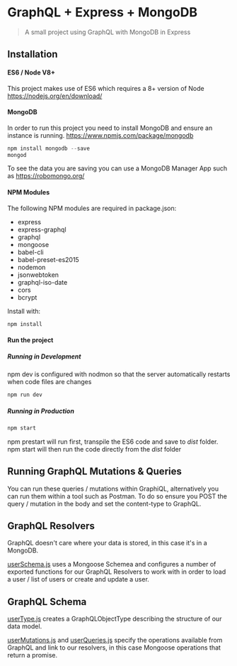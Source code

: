# GraphQL + Express + MongoDB

> A small project using GraphQL with MongoDB in Express

## Installation

#### ES6 / Node V8+
This project makes use of ES6 which requires a 8+ version of Node https://nodejs.org/en/download/

#### MongoDB
In order to run this project you need to install MongoDB and ensure an instance is running.
https://www.npmjs.com/package/mongodb

```js
npm install mongodb --save
mongod
```

To see the data you are saving you can use a MongoDB Manager App such as https://robomongo.org/

#### NPM Modules
The following NPM modules are required in package.json:

* express
* express-graphql
* graphql
* mongoose
* babel-cli
* babel-preset-es2015
* nodemon
* jsonwebtoken
* graphql-iso-date
* cors
* bcrypt

Install with:

```js
npm install
```

#### Run the project

##### Running in Development
npm dev is configured with nodmon so that the server automatically restarts when code files are changes
```js
npm run dev
```

##### Running in Production
```js
npm start
```
npm prestart will run first, transpile the ES6 code and save to _dist_ folder. npm start will then run the code directly from the _dist_ folder

## Running GraphQL Mutations & Queries
You can run these queries / mutations within GraphiQL, alternatively you can run them within a tool such as Postman. To do so ensure you POST the query / mutation in the body and set the content-type to GraphQL.

## GraphQL Resolvers
GraphQL doesn't care where your data is stored, in this case it's in a MongoDB.

[userSchema.js](src/models/user/userSchema.js) uses a Mongoose Schemea and configures a number of exported functions for our GraphQL Resolvers to work with in order to load a user / list of users or create and update a user.

## GraphQL Schema
[userType.js](src/models/user/userType.js) creates a GraphQLObjectType describing the structure of our data model.

[userMutations.js](src/models/user/userMutations.js) and [userQueries.js](src/models/user/userQueries.js) specify the operations available from GraphQL and link to our resolvers, in this case Mongoose operations that return a promise.
